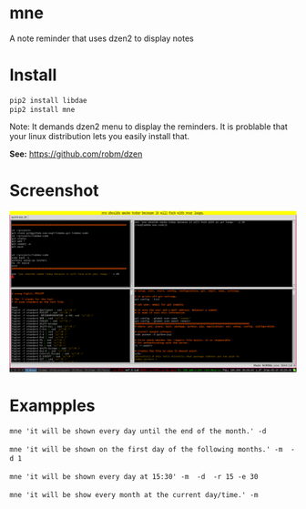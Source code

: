 mne
===

A note reminder that uses dzen2 to display notes

Install
=======

    pip2 install libdae
    pip2 install mne

Note: It demands dzen2 menu to display the reminders.
It is problable that your linux distribution lets you easily
install that.

**See:** https://github.com/robm/dzen

Screenshot
==========

![screenshot-1](screenshot-1.jpg)

Exampples
=========

    
    mne 'it will be shown every day until the end of the month.' -d  
    
    mne 'it will be shown on the first day of the following months.' -m  -d 1 
    
    mne 'it will be shown every day at 15:30' -m  -d  -r 15 -e 30 
    
    mne 'it will be show every month at the current day/time.' -m  
    
    






